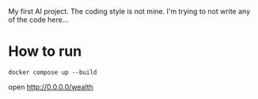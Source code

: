 My first AI project. The coding style is not mine. I'm trying to not write any of the code here...

# How to run

```
docker compose up --build
```

open http://0.0.0.0/wealth
